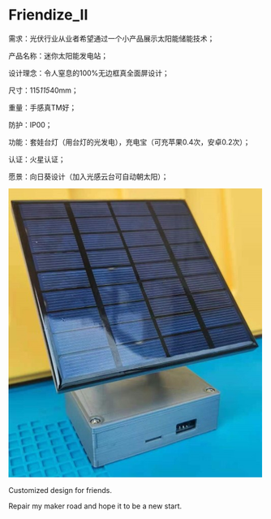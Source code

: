# Friendize_II


需求：光伏行业从业者希望通过一个小产品展示太阳能储能技术；

产品名称：迷你太阳能发电站；

设计理念：令人窒息的100%无边框真全面屏设计；

尺寸：115*115*40mm；

重量：手感真TM好；

防护：IP00；

功能：套娃台灯（用台灯的光发电），充电宝（可充苹果0.4次，安卓0.2次）；

认证：火星认证；

愿景：向日葵设计（加入光感云台可自动朝太阳）；

![](./images/Main.jpg)

Customized design for friends.

Repair my maker road and hope it to be a new start.